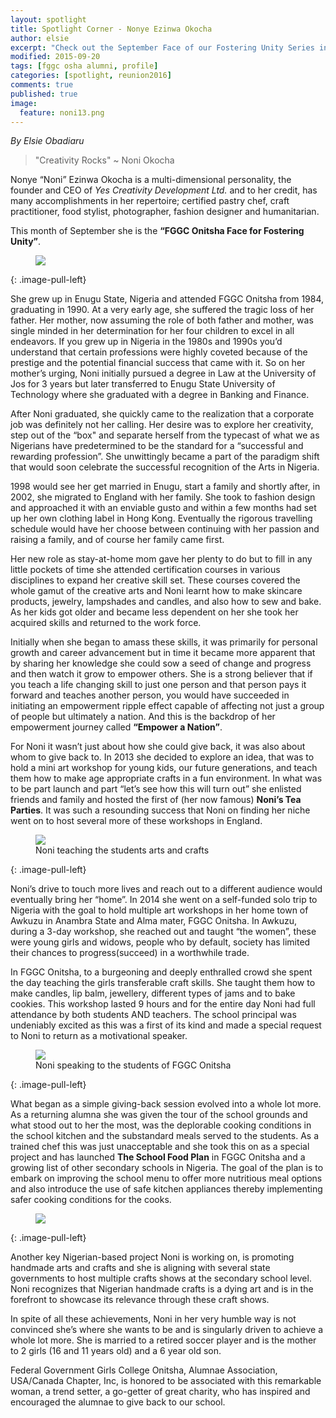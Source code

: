 ```yaml
---
layout: spotlight
title: Spotlight Corner - Nonye Ezinwa Okocha
author: elsie
excerpt: "Check out the September Face of our Fostering Unity Series in the Spotlight Corner featuring Nonye 'Noni' Ezinwa Okocha, Class of 90."
modified: 2015-09-20
tags: [fggc osha alumni, profile]
categories: [spotlight, reunion2016]
comments: true
published: true
image:
  feature: noni13.png
---
```

*By Elsie Obadiaru*

> "Creativity Rocks" ~ Noni Okocha

Nonye “Noni” Ezinwa Okocha is a multi-dimensional personality, the founder and CEO of *Yes Creativity Development Ltd.* and to her credit, has many accomplishments in her repertoire; certified pastry chef, craft practitioner, food stylist, photographer, fashion designer and humanitarian.

This month of September she is the **“FGGC Onitsha Face for Fostering Unity”**. 
<figure>
	<a href="{{ site.url }}/images/nonye/nonigrouppic.jpg"><img src="{{ site.url }}/images/nonye/nonigrouppic.jpg"></a>
</figure>
{: .image-pull-left}

She grew up in Enugu State, Nigeria and attended FGGC Onitsha from 1984, graduating in 1990. At a very early age, she suffered the tragic loss of her father. Her mother, now assuming the role of both father and mother, was single minded in her determination for her four children to excel in all endeavors. If you grew up in Nigeria in the 1980s and 1990s you’d understand that certain professions were highly coveted because of the prestige and the potential financial success that came with it. So on her mother’s urging, Noni initially pursued a degree in Law at the University of Jos for 3 years but later transferred to Enugu State University of Technology where she graduated with a degree in Banking and Finance.   

After Noni graduated, she quickly came to the realization that a corporate job was definitely not her calling. Her desire was to explore her creativity, step out of the “box" and separate herself from the typecast of what we as Nigerians have predetermined to be the standard for a “successful and rewarding profession”. She unwittingly became a part of the paradigm shift that would soon celebrate the successful recognition of the Arts in Nigeria.  

1998 would see her get married in Enugu, start a family and shortly after, in 2002, she migrated to England with her family. She took to fashion design and approached it with an enviable gusto and within a few months had set up her own clothing label in Hong Kong. Eventually the rigorous travelling schedule would have her choose between continuing with her passion and raising a family, and of course her family came first. 

Her new role as stay-at-home mom gave her plenty to do but to fill in any little pockets of time she attended certification courses in various disciplines to expand her creative skill set. These courses covered the whole gamut of the creative arts and Noni learnt how to make skincare products, jewelry, lampshades and candles, and also how to sew and bake. As her kids got older and became less dependent on her she took her acquired skills and returned to the work force. 

Initially when she began to amass these skills, it was primarily for personal growth and career advancement but in time it became more apparent that by sharing her knowledge she could sow a seed of change and progress and then watch it grow to empower others. She is a strong believer that if you teach a life changing skill to just one person and that person pays it forward and teaches another person, you would have succeeded in initiating an empowerment ripple effect capable of affecting not just a group of people but ultimately a nation. And this is the backdrop of her empowerment journey called **“Empower a Nation”**.

For Noni it wasn’t just about how she could give back, it was also about whom to give back to. In 2013 she decided to explore an idea, that was to hold a mini art workshop for young kids, our future generations, and teach them how to make age appropriate crafts in a fun environment. In what was to be part launch and part “let’s see how this will turn out” she enlisted friends and family and hosted the first of (her now famous) **Noni’s Tea Parties**. It was such a resounding success that Noni on finding her niche went on to host several more of these workshops in England.
<figure>
	<a href="{{ site.url }}/images/nonye/noniaandc.jpg"><img src="{{ site.url }}/images/nonye/noniaandc.jpg"></a>
	<figcaption>Noni teaching the students arts and crafts</figcaption>
</figure>
{: .image-pull-left}

Noni’s drive to touch more lives and reach out to a different audience would eventually bring her “home”.  In 2014 she went on a self-funded solo trip to Nigeria with the goal to hold multiple art workshops in her home town of Awkuzu in Anambra State and Alma mater, FGGC Onitsha. In Awkuzu, during a 3-day workshop, she reached out and taught “the women”, these were young girls and widows, people who by default, society has limited their chances to progress(succeed) in a worthwhile trade. 

In FGGC Onitsha, to a burgeoning and deeply enthralled crowd she spent the day teaching the girls transferable craft skills. She taught them how to make candles, lip balm, jewellery, different types of jams and to bake cookies. This workshop lasted 9 hours and for the entire day Noni had full attendance by both students AND teachers. The school principal was undeniably excited as this was a first of its kind and made a special request to Noni to return as a motivational speaker. 
<figure>
	<a href="{{ site.url }}/images/nonye/nonispeech.jpg"><img src="{{ site.url }}/images/nonye/nonispeech.jpg"></a>
	<figcaption>Noni speaking to the students of FGGC Onitsha</figcaption>
</figure>
{: .image-pull-left}

What began as a simple giving-back session evolved into a whole lot more. As a returning alumna she was given the tour of the school grounds and what stood out to her the most, was the deplorable cooking conditions in the school kitchen and the substandard meals served to the students. As a trained chef this was just unacceptable and she took this on as a special project and has launched **The School Food Plan** in FGGC Onitsha and a growing list of other secondary schools in Nigeria. The goal of the plan is to embark on improving the school menu to offer more nutritious meal options and also introduce the use of safe kitchen appliances thereby implementing safer cooking conditions for the cooks. 
<figure>
	<a href="{{ site.url }}/images/nonye/noniyc2.png"><img src="{{ site.url }}/images/nonye/noniyc2.png"></a>
</figure>
{: .image-pull-left}

Another key Nigerian-based project Noni is working on, is promoting handmade arts and crafts and she is  aligning with several state governments to host multiple crafts shows at the secondary school level.  Noni recognizes that Nigerian handmade crafts is a dying art and is in the forefront to showcase its relevance through these craft shows. 

In spite of all these achievements, Noni in her very humble way is not convinced she’s where she wants to be and is singularly driven to achieve a whole lot more. She is married to a retired soccer player and is the mother to 2 girls (16 and 11 years old) and a 6 year old son.

Federal Government Girls College Onitsha, Alumnae Association, USA/Canada Chapter, Inc, is honored to be associated with this remarkable woman, a trend setter, a go-getter of great charity, who has inspired and encouraged the alumnae to give back to our school. 


